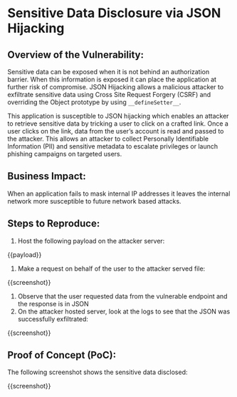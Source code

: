 # Sensitive Data Disclosure via JSON Hijacking

## Overview of the Vulnerability:

Sensitive data can be exposed when it is not behind an authorization barrier. When this information is exposed it can place the application at further risk of compromise. JSON Hijacking allows a malicious attacker to exfiltrate sensitive data using Cross Site Request Forgery (CSRF) and overriding the Object prototype by using `__defineSetter__`.

This application is susceptible to JSON hijacking which enables an attacker to retrieve sensitive data by tricking a user to click on a crafted link. Once a user clicks on the link, data from the user’s account is read and passed to the attacker. This allows an attacker to collect Personally Identifiable Information (PII) and sensitive metadata to escalate privileges or launch phishing campaigns on targeted users.

## Business Impact:

When an application fails to mask internal IP addresses it leaves the internal network more susceptible to future network based attacks.

## Steps to Reproduce:

1. Host the following payload on the attacker server:

{{payload}}

1. Make a request on behalf of the user to the attacker served file:

{{screenshot}}

1. Observe that the user requested data from the vulnerable endpoint and the response is in JSON
1. On the attacker hosted server, look at the logs to see that the JSON was successfully exfiltrated:

{{screenshot}}

## Proof of Concept (PoC):

The following screenshot shows the sensitive data disclosed:

{{screenshot}}
